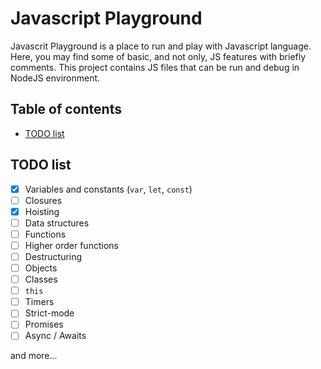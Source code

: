 # Javascript Playground
Javascrit Playground is a place to run and play with Javascript language. Here, you may find some of basic, and not only, JS features with briefly comments. This project contains JS files that can be run and debug in NodeJS environment. 

## Table of contents
* [TODO list](#todo-list)

## TODO list

- [x] Variables and constants (`var`, `let`, `const`)
- [ ] Closures
- [x] Hoisting
- [ ] Data structures
- [ ] Functions
- [ ] Higher order functions
- [ ] Destructuring
- [ ] Objects
- [ ] Classes
- [ ] `this`
- [ ] Timers
- [ ] Strict-mode
- [ ] Promises
- [ ] Async / Awaits

and more...
